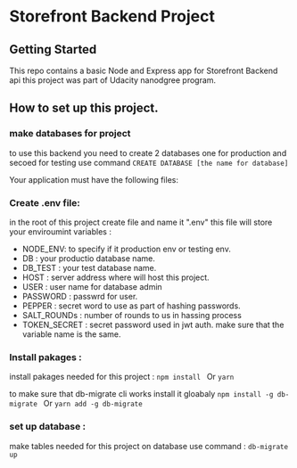 # Storefront Backend Project

## Getting Started

This repo contains a basic Node and Express app for Storefront Backend api this project was part of Udacity nanodgree program.

## How to set up this project.

### make databases for project
to use this backend you need to create 2 databases one for production and secoed for testing
use command `CREATE DATABASE [the name for database]`

Your application must have the following files:
### Create .env file:
in the root of this project create file and name it ".env"
this file will store your enviroumint variables :
- NODE_ENV: to specify if it production env or testing env.
- DB : your productio database name.
- DB_TEST : your test database name.
- HOST : server address where will host this project.
- USER : user name for database admin
- PASSWORD : passwrd for user.
- PEPPER : secret word to use as part of hashing passwords.
- SALT_ROUNDs : number of rounds to us in hassing process
- TOKEN_SECRET : secret password used in jwt auth.
make sure that the variable name is the same.

### Install pakages :
install pakages needed for this project :
`npm install ` Or `yarn`

to make sure that db-migrate cli works install it gloabaly 
`npm install -g db-migrate ` Or `yarn add -g db-migrate`
### set up database :
make tables needed for this project on database use command :
`db-migrate up`

